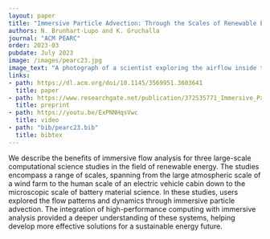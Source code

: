 ```yaml
---
layout: paper
title: "Immersive Particle Advection: Through the Scales of Renewable Energy"
authors: N. Brunhart-Lupo and K. Gruchalla
journal: "ACM PEARC"
order: 2023-03
pubdate: July 2023
image: /images/pearc23.jpg
image_text: "A photograph of a scientist exploring the airflow inside the cabin of an electric vehicle using immersive particle advection. The trajectories of the particles reveal the complex dynamics of air circulation, with the colors indicating temperature gradients throughout the cabin. By understanding these dynamics, we can improve energy efficiency and increase the range of electric vehicles."
links:
- path: https://dl.acm.org/doi/10.1145/3569951.3603641
  title: paper
- path: https://www.researchgate.net/publication/372535771_Immersive_Particle_Advection_Through_the_Scales_of_Renewable_Energy
  title: preprint
- path: https://youtu.be/ExPNNHqsVwc
  title: video
- path: "bib/pearc23.bib"
  title: bibtex
---
```

We describe the benefits of immersive flow analysis for three large-scale computational science studies in the field of renewable energy. The studies encompass a range of scales, spanning from the large atmospheric scale of a wind farm to the human scale of an electric vehicle cabin down to the microscopic scale of battery material science. In these studies, users explored the flow patterns and dynamics through immersive particle advection. The integration of high-performance computing with immersive analysis provided a deeper understanding of these systems, helping develop more effective solutions for a sustainable energy future.


